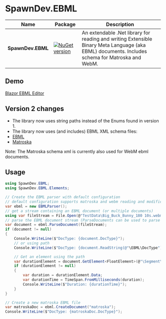 # SpawnDev.EBML

| Name | Package | Description |
|---------|-------------|-------------|
|**SpawnDev.EBML**|[![NuGet version](https://badge.fury.io/nu/SpawnDev.EBML.svg)](https://www.nuget.org/packages/SpawnDev.EBML)| An extendable .Net library for reading and writing Extensible Binary Meta Language (aka EBML) documents. Includes schema for Matroska and WebM. | 

## Demo
[Blazor EBML Editor](https://lostbeard.github.io/SpawnDev.EBML/)


## Version 2 changes
- The library now uses string paths instead of the Enums found in version 1.
- The library now uses (and includes) EBML XML schema files:  
- [EBML](https://github.com/ietf-wg-cellar/ebml-specification/blob/master/ebml.xml)
- [Matroska](https://github.com/ietf-wg-cellar/matroska-specification/blob/master/ebml_matroska.xml)  

Note: The Matroska schema xml is currently also used for WebM ebml documents.

## Usage

```cs
using SpawnDev.EBML;
using SpawnDev.EBML.Elements;

// Create the EBML parser with default configuration
// default configuration supports matroska and webm reading and modification
var ebml = new EBMLParser();
// get a stream containing an EBML document (or multiple documents)
using var fileStream = File.Open(@"TestData\Big_Buck_Bunny_180 10s.webm", FileMode.Open);
// parse the EBML document stream (ParseDocuments can be used to parse all documents in the stream)
var document = ebml.ParseDocument(fileStream);
if (document != null)
{
    Console.WriteLine($"DocType: {document.DocType}");
    // or using path
    Console.WriteLine($"DocType: {document.ReadString(@"\EBML\DocType")}");

    // Get an element using the path
    var durationElement = document.GetElement<FloatElement>(@"\Segment\Info\Duration");
    if (durationElement != null)
    {
        var duration = durationElement.Data;
        var durationTime = TimeSpan.FromMilliseconds(duration);
        Console.WriteLine($"Duration: {durationTime}");
    }
}

// Create a new matroska EBML file
var matroskaDoc = ebml.CreateDocument("matroska");
Console.WriteLine($"DocType: {matroskaDoc.DocType}");
```